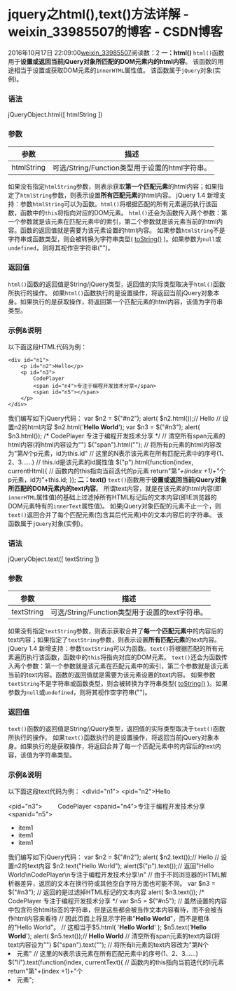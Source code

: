 # jquery之html(),text()方法详解 - weixin_33985507的博客 - CSDN博客
2016年10月17日 22:09:00[weixin_33985507](https://me.csdn.net/weixin_33985507)阅读数：2
**一：html()**
`html()`函数用于**设置或返回当前jQuery对象所匹配的DOM元素内的html内容**。
该函数的用途相当于设置或获取DOM元素的`innerHTML`属性值。
该函数属于`jQuery`对象(实例)。
### 语法
jQueryObject.html([ htmlString ])
### 参数
|参数|描述|
|----|----|
|htmlString|可选/String/Function类型用于设置的html字符串。|
如果没有指定`htmlString`参数，则表示获取**第一个匹配元素**的html内容；如果指定了`htmlString`参数，则表示设置**所有匹配元素**的html内容。
jQuery 1.4 新增支持：参数`htmlString`可以为函数。`html()`将根据匹配的所有元素遍历执行该函数，函数中的`this`将指向对应的DOM元素。
`html()`还会为函数传入两个参数：第一个参数就是该元素在匹配元素中的索引，第二个参数就是该元素当前的html内容。函数的返回值就是需要为该元素设置的html内容。
如果参数`htmlString`不是字符串或函数类型，则会被转换为字符串类型( [toString()](http://www.365mini.com/page/javascript-tostring.htm) )。如果参数为`null`或`undefined`，则将其视作空字符串("")。
### 返回值
`html()`函数的返回值是String/jQuery类型，返回值的实际类型取决于`html()`函数所执行的操作。
如果`html()`函数执行的是设置操作，将返回当前jQuery对象本身。如果执行的是获取操作，将返回第一个匹配元素的html内容，该值为字符串类型。
### 示例&说明
以下面这段HTML代码为例：
```
<div id="n1">
    <p id="n2">Hello</p>
    <p id="n3">
        CodePlayer
        <span id="n4">专注于编程开发技术分享</span>
        <span id="n5"></span>
    </p>
</div>
```
我们编写如下jQuery代码：
var $n2 = $("#n2");
alert( $n2.html());// Hello
// 设置n2的html内容
$n2.html('<strong>Hello World</strong>');
var $n3 = $("#n3");
alert( $n3.html());
/*
CodePlayer
<span id="n4">专注于编程开发技术分享</span>
<span id="n5"></span>
*/
// 清空所有span元素的html内容(将html内容设为"")
$("span").html("");
// 将所有p元素的html内容改为"第<em>N</em>个p元素，id为this.id"
// 这里的N表示该元素在所有匹配元素中的序号(1、2、3……)
// this.id是该元素的id属性值
$("p").html(function(index, currentHtml){
// 函数内的this指向当前迭代的p元素
return"第<em>"+(index +1)+"</em>个p元素，id为"+this.id;
});
**二：text()**
`text()`函数用于**设置或返回当前jQuery对象所匹配的DOM元素内的text内容**。
所谓text内容，就是在该元素的html内容(即`innerHTML`属性值)的基础上过滤掉所有HTML标记后的文本内容(即IE浏览器的DOM元素特有的`innerText`属性值)。
如果jQuery对象匹配的元素不止一个，则`text()`返回合并了每个匹配元素(包含其后代元素)中的文本内容后的字符串。
该函数属于`jQuery`对象(实例)。
### 语法
jQueryObject.text([ textString ])
### 参数
|参数|描述|
|----|----|
|textString|可选/String/Function类型用于设置的text字符串。|
如果没有指定`textString`参数，则表示获取合并了**每一个匹配元素**中的内容后的text内容；如果指定了`textString`参数，则表示设置**所有匹配元素**的text内容。
jQuery 1.4 新增支持：参数`textString`可以为函数。`text()`将根据匹配的所有元素遍历执行该函数，函数中的`this`将指向对应的DOM元素。
`text()`还会为函数传入两个参数：第一个参数就是该元素在匹配元素中的索引，第二个参数就是该元素当前的text内容。函数的返回值就是需要为该元素设置的text内容。
如果参数`textString`不是字符串或函数类型，则会被转换为字符串类型( [toString()](http://www.365mini.com/page/javascript-tostring.htm) )。如果参数为`null`或`undefined`，则将其视作空字符串("")。
### 返回值
`text()`函数的返回值是String/jQuery类型，返回值的实际类型取决于`text()`函数所执行的操作。
如果`text()`函数执行的是设置操作，将返回当前jQuery对象本身。如果执行的是获取操作，将返回合并了每一个匹配元素中的内容后的text内容，该值为字符串类型。
### 示例&说明
以下面这段text代码为例：
<divid="n1">
<pid="n2">Hello</p>
<pid="n3">
        CodePlayer
<spanid="n4">专注于编程开发技术分享</span>
<spanid="n5"></span>
</p>
<ul>
<li>item1</li>
<li>item1</li>
<li>item1</li>
</ul>
</div>
我们编写如下jQuery代码：
var $n2 = $("#n2");
alert( $n2.text());// Hello
// 设置n2的text内容
$n2.text("Hello World");
alert($("p").text());// 返回"Hello World\nCodePlayer\n专注于编程开发技术分享\n"
// 由于不同浏览器的HTML解析器差异，返回的文本在换行符或其他空白字符方面也可能不同。
var $n3 = $("#n3");
// 返回的是过滤掉HTML标记的文本内容
alert( $n3.text());
/*
CodePlayer
专注于编程开发技术分享
*/
var $n5 = $("#n5");
// 虽然设置的内容中包含符合html标签的字符串，但是这些都会被当作文本内容看待，而不会被当作html内容来看待
// 因此页面上将显示字符串"<strong>Hello World</strong>"，而不是粗体的"Hello World"。
// 这相当于$5.html( '<strong>Hello World</strong>' );
$n5.text('<strong>Hello World</strong>');
alert( $n5.text());// <strong>Hello World</strong>
// 清空所有span元素的text内容(将text内容设为"")
$("span").text("");
// 将所有li元素的text内容改为"第N个<li>元素"
// 这里的N表示该元素在所有匹配元素中的序号(1、2、3……)
$("li").text(function(index, currentText){
// 函数内的this指向当前迭代的li元素
return"第"+(index +1)+"个<li>元素";
